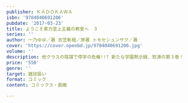 ```yaml
---
publisher: ＫＡＤＯＫＡＷＡ
isbn: '9784040691206'
pubdate: '2017-03-23'
title: ようこそ実力至上主義の教室へ　３
series: ''
author: 一乃ゆゆ／著 衣笠彰梧／原著 トモセシュンサク／著
cover: 'https://cover.openbd.jp/9784040691206.jpg'
volume: ''
description: 他クラスの陰謀で停学の危機!!? 新たな学園黙示録、怒涛の第３巻！
price: '550'
genre: ''
target: 雑誌扱い
format: コミック
content: コミックス・劇画

---
```

